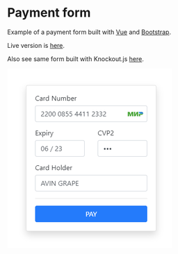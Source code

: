 # Payment form

Example of a payment form built with [Vue](https://vuejs.org/) and [Bootstrap](https://getbootstrap.com/). 

Live version is [here](https://avin.github.io/vue-payment-form).

Also see same form built with Knockout.js [here](https://github.com/avin/ko-payment-form).

[![preview](./additional/preview.png)](https://avin.github.io/vue-payment-form)
